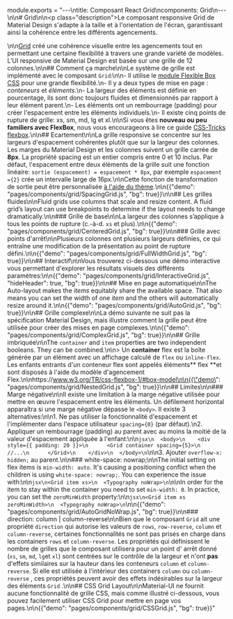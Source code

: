 module.exports = "---\ntitle: Composant React Grid\ncomponents: Grid\n---\n\n# Grid\n\n<p class=\"description\">Le composant responsive Grid de Material Design s'adapte à la taille et à l'orientation de l'écran, garantissant ainsi la cohérence entre les différents agencements.</p>\n\n[Grid](https://material.io/design/layout/responsive-layout-grid.html) créé une cohérence visuelle entre les agencements tout en permettant une certaine flexibilité à travers une grande variété de modèles. L’UI responsive de Material Design est basée sur une grille de 12 colonnes.\n\n## Comment ça marche\n\nLe système de grille est implémenté avec le composant `Grid`:\n\n- Il utilise le [module Flexible Box CSS](https://www.w3.org/TR/css-flexbox-1/) pour une grande flexibilité.\n- Il y a deux types de mise en page : *conteneurs* et *éléments*.\n- La largeur des éléments est définie en pourcentage, ils sont donc toujours fluides et dimensionnés par rapport à leur élément parent.\n- Les éléments ont un rembourrage (padding) pour créer l'espacement entre les éléments individuels.\n- Il existe cinq points de rupture de grille: xs, sm, md, lg et xl.\n\nSi vous êtes **nouveau ou peu familiers avec FlexBox**, nous vous encourageons à lire ce guide [CSS-Tricks flexbox](https://css-tricks.com/snippets/css/a-guide-to-flexbox/).\n\n## Ecartement\n\nLa grille responsive se concentre sur les largeurs d'espacement cohérentes plutôt que sur la largeur des colonnes. Les marges du Material Design et les colonnes suivent un grille carrée de **8px**. La propriété spacing est un entier compris entre 0 et 10 inclus. Par défaut, l'espacement entre deux éléments de la grille suit une fonction linéaire: `sortie (espacement) = espacement * 8px`, par exemple `espacement ={2}` crée un intervalle large de 16px.\n\nCette fonction de transformation de sortie peut être personnalisée [à l'aide du thème](/customization/spacing/).\n\n{{\"demo\": \"pages/components/grid/SpacingGrid.js\", \"bg\": true}}\n\n## Les grilles fluides\n\nFluid grids use columns that scale and resize content. A fluid grid’s layout can use breakpoints to determine if the layout needs to change dramatically.\n\n### Grille de base\n\nLa largeur des colonnes s’applique à tous les points de rupture (c.-à-d. `xs` et plus).\n\n{{\"demo\": \"pages/components/grid/CenteredGrid.js\", \"bg\": true}}\n\n### Grille avec points d'arrêt\n\nPlusieurs colonnes ont plusieurs largeurs définies, ce qui entraîne une modification de la présentation au point de rupture défini.\n\n{{\"demo\": \"pages/components/grid/FullWidthGrid.js\", \"bg\": true}}\n\n## Interactif\n\nVous trouverez ci-dessous une démo interactive vous permettant d'explorer les résultats visuels des différents paramètres:\n\n{{\"demo\": \"pages/components/grid/InteractiveGrid.js\", \"hideHeader\": true, \"bg\": true}}\n\n## Mise en page automatique\n\nThe Auto-layout makes the *items* equitably share the available space. That also means you can set the width of one *item* and the others will automatically resize around it.\n\n{{\"demo\": \"pages/components/grid/AutoGrid.js\", \"bg\": true}}\n\n## Grille complexe\n\nLa démo suivante ne suit pas la spécification Material Design, mais illustre comment la grille peut être utilisée pour créer des mises en page complexes.\n\n{{\"demo\": \"pages/components/grid/ComplexGrid.js\", \"bg\": true}}\n\n## Grille imbriquée\n\nThe `container` and `item` properties are two independent booleans. They can be combined.\n\n> Un **container** flex est la boîte générée par un élément avec un affichage calculé de `flex` ou `inline-flex`. Les enfants entrants d'un conteneur flex sont appelés éléments** flex **et sont disposés à l'aide du modèle d'agencement Flex.\n\nhttps://www.w3.org/TR/css-flexbox-1/#box-model\n\n{{\"demo\": \"pages/components/grid/NestedGrid.js\", \"bg\": true}}\n\n## Limites\n\n### Marge négative\n\nIl existe une limitation à la marge négative utilisée pour mettre en œuvre l'espacement entre les éléments. Un défilement horizontal apparaîtra si une marge négative dépasse le `<body>`. Il existe 3 alternatives:\n\n1. Ne pas utiliser la fonctionnalité d'espacement et l'implémenter dans l'espace utilisateur `spacing={0}` (par défaut).\n2. Appliquer un rembourrage (padding) au parent avec au moins la moitié de la valeur d'espacement appliquée à l'enfant:\n\n```jsx\n  <body>\n    <div style={{ padding: 20 }}>\n      <Grid container spacing={5}>\n        //...\n      </Grid>\n    </div>\n  </body>\n```\n\n3. Ajouter `overflow-x: hidden;` au parent.\n\n### white-space: nowrap;\n\nThe initial setting on flex items is `min-width: auto`. It's causing a positioning conflict when the children is using `white-space: nowrap;`. You can experience the issue with:\n\n```jsx\n<Grid item xs>\n  <Typography noWrap>\n```\n\nIn order for the item to stay within the container you need to set `min-width: 0`. In practice, you can set the `zeroMinWidth` property:\n\n```jsx\n<Grid item xs zeroMinWidth>\n  <Typography noWrap>\n```\n\n{{\"demo\": \"pages/components/grid/AutoGridNoWrap.js\", \"bg\": true}}\n\n### direction: column | column-reverse\n\nBien que le composant `Grid` ait une propriété `direction` qui autorise les valeurs de `rows`, `row-reverse`, `column` et `column-reverse`, certaines fonctionnalités ne sont pas prises en charge dans les containers `rows` et `column-reverse`. Les propriétés qui définissent le nombre de grilles que le composant utilisera pour un point d' arrêt donné (`xs`, `sm`, `md`, `lg`et `xl`) sont centrées sur le contrôle de la largeur et n'ont **pas** d'effets similaires sur la hauteur dans les conteneurs `column` et `column-reverse`. Si elle est utilisée à l'intérieur des containers `column` ou `column-reverse` , ces propriétés peuvent avoir des effets indésirables sur la largeur des éléments `Grid` .\n\n## CSS Grid Layout\n\nMaterial-UI ne fournit aucune fonctionnalité de grille CSS, mais comme illustré ci-dessous, vous pouvez facilement utiliser CSS Grid pour mettre en page vos pages.\n\n{{\"demo\": \"pages/components/grid/CSSGrid.js\", \"bg\": true}}"